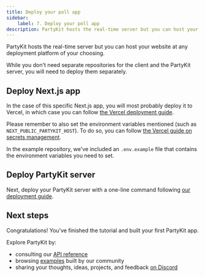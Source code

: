 ```yaml
---
title: Deploy your poll app
sidebar:
    label: 7. Deploy your poll app
description: PartyKit hosts the real-time server but you can host your website at any deployment platform of your choosing
---
```


PartyKit hosts the real-time server but you can host your website at any deployment platform of your choosing.

While you don't need separate repositories for the client and the PartyKit server, you will need to deploy them separately.

## Deploy Next.js app

In the case of this specific Next.js app, you will most probably deploy it to Vercel, in which case you can follow [the Vercel deployment guide](https://nextjs.org/learn/basics/deploying-nextjs-app/deploy).

Please remember to also set the environment variables mentioned (such as `NEXT_PUBLIC_PARTYKIT_HOST`). To do so, you can follow [the Vercel guide on secrets management](https://nextjs.org/docs/app/building-your-application/configuring/environment-variables).

In the example repository, we've included an `.env.example` file that contains the environment variables you need to set.

## Deploy PartyKit server

Next, deploy your PartyKit server with a one-line command following [our deployment guide](/guides/deploy-your-partykit-server).

## Next steps

Congratulations! You've finished the tutorial and built your first PartyKit app.

Explore PartyKit by:

- consulting our [API reference](/reference/)
- browsing [examples](/examples/) built by our community
- sharing your thoughts, ideas, projects, and feedback [on Discord](https://discord.gg/KDZb7J4uxJ)
